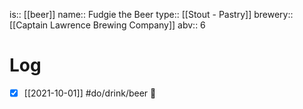 is:: [[beer]]
name:: Fudgie the Beer
type:: [[Stout - Pastry]]
brewery:: [[Captain Lawrence Brewing Company]]
abv:: 6

# Log
- [x] [[2021-10-01]] #do/drink/beer 🤞
